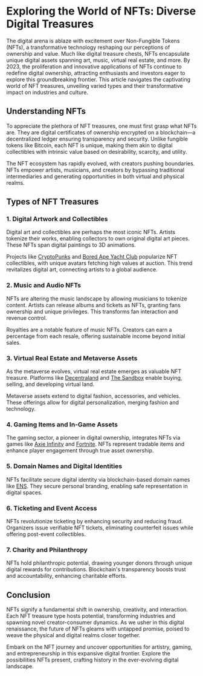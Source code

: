 # Exploring the World of NFTs: Diverse Digital Treasures

The digital arena is ablaze with excitement over Non-Fungible Tokens (NFTs), a transformative technology reshaping our perceptions of ownership and value. Much like digital treasure chests, NFTs encapsulate unique digital assets spanning art, music, virtual real estate, and more. By 2023, the proliferation and innovative applications of NFTs continue to redefine digital ownership, attracting enthusiasts and investors eager to explore this groundbreaking frontier. This article navigates the captivating world of NFT treasures, unveiling varied types and their transformative impact on industries and culture.

## Understanding NFTs

To appreciate the plethora of NFT treasures, one must first grasp what NFTs are. They are digital certificates of ownership encrypted on a blockchain—a decentralized ledger ensuring transparency and security. Unlike fungible tokens like Bitcoin, each NFT is unique, making them akin to digital collectibles with intrinsic value based on desirability, scarcity, and utility.

The NFT ecosystem has rapidly evolved, with creators pushing boundaries. NFTs empower artists, musicians, and creators by bypassing traditional intermediaries and generating opportunities in both virtual and physical realms.

## Types of NFT Treasures

### 1. Digital Artwork and Collectibles
Digital art and collectibles are perhaps the most iconic NFTs. Artists tokenize their works, enabling collectors to own original digital art pieces. These NFTs span digital paintings to 3D animations.

Projects like [CryptoPunks](https://www.larvalabs.com/cryptopunks) and [Bored Ape Yacht Club](https://boredapeyachtclub.com/#/) popularize NFT collectibles, with unique avatars fetching high values at auction. This trend revitalizes digital art, connecting artists to a global audience.

### 2. Music and Audio NFTs
NFTs are altering the music landscape by allowing musicians to tokenize content. Artists can release albums and tickets as NFTs, granting fans ownership and unique privileges. This transforms fan interaction and revenue control.

Royalties are a notable feature of music NFTs. Creators can earn a percentage from each resale, offering sustainable income beyond initial sales.

### 3. Virtual Real Estate and Metaverse Assets
As the metaverse evolves, virtual real estate emerges as valuable NFT treasure. Platforms like [Decentraland](https://decentraland.org/) and [The Sandbox](https://www.sandbox.game/en/) enable buying, selling, and developing virtual land.

Metaverse assets extend to digital fashion, accessories, and vehicles. These offerings allow for digital personalization, merging fashion and technology.

### 4. Gaming Items and In-Game Assets
The gaming sector, a pioneer in digital ownership, integrates NFTs via games like [Axie Infinity](https://axieinfinity.com/) and [Fortnite](https://www.epicgames.com/fortnite/en-US/home). NFTs represent tradable items and enhance player engagement through true asset ownership.

### 5. Domain Names and Digital Identities
NFTs facilitate secure digital identity via blockchain-based domain names like [ENS](https://ens.domains/). They secure personal branding, enabling safe representation in digital spaces.

### 6. Ticketing and Event Access
NFTs revolutionize ticketing by enhancing security and reducing fraud. Organizers issue verifiable NFT tickets, eliminating counterfeit issues while offering post-event collectibles.

### 7. Charity and Philanthropy
NFTs hold philanthropic potential, drawing younger donors through unique digital rewards for contributions. Blockchain's transparency boosts trust and accountability, enhancing charitable efforts.

## Conclusion

NFTs signify a fundamental shift in ownership, creativity, and interaction. Each NFT treasure type hosts potential, transforming industries and spawning novel creator-consumer dynamics. As we usher in this digital renaissance, the future of NFTs gleams with untapped promise, poised to weave the physical and digital realms closer together.

Embark on the NFT journey and uncover opportunities for artistry, gaming, and entrepreneurship in this expansive digital frontier. Explore the possibilities NFTs present, crafting history in the ever-evolving digital landscape.